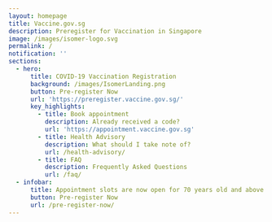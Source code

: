 ```yaml
---
layout: homepage
title: Vaccine.gov.sg
description: Preregister for Vaccination in Singapore
image: /images/isomer-logo.svg
permalink: /
notification: ''
sections:
  - hero:
      title: COVID-19 Vaccination Registration
      background: /images/IsomerLanding.png
      button: Pre-register Now
      url: 'https://preregister.vaccine.gov.sg/'
      key_highlights:
        - title: Book appointment
          description: Already received a code?
          url: 'https://appointment.vaccine.gov.sg'
        - title: Health Advisory
          description: What should I take note of?
          url: /health-advisory/
        - title: FAQ
          description: Frequently Asked Questions
          url: /faq/
  - infobar:
      title: Appointment slots are now open for 70 years old and above.
      button: Pre-register Now
      url: /pre-register-now/
---
```


